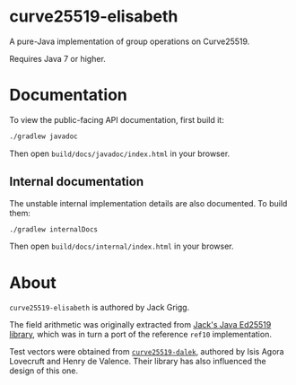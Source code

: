 # curve25519-elisabeth
A pure-Java implementation of group operations on Curve25519.

Requires Java 7 or higher.

# Documentation

To view the public-facing API documentation, first build it:

```sh
./gradlew javadoc
```

Then open `build/docs/javadoc/index.html` in your browser.

## Internal documentation

The unstable internal implementation details are also documented. To build them:

```sh
./gradlew internalDocs
```

Then open `build/docs/internal/index.html` in your browser.

# About

`curve25519-elisabeth` is authored by Jack Grigg.

The field arithmetic was originally extracted from [Jack's Java Ed25519 library](https://github.com/str4d/ed25519-java),
which was in turn a port of the reference `ref10` implementation.

Test vectors were obtained from [`curve25519-dalek`](https://github.com/dalek-cryptography/curve25519-dalek),
authored by Isis Agora Lovecruft and Henry de Valence. Their library has also influenced the design
of this one.
